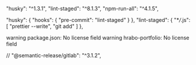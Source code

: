 "husky": "^1.3.1",
"lint-staged": "^8.1.3",
"npm-run-all": "^4.1.5",

"husky": {
"hooks": {
"pre-commit": "lint-staged"
}
},
"lint-staged": {
"\*_/_.js": [
"prettier --write",
"git add"
]
},

warning package.json: No license field
warning hrabo-portfolio: No license field

// "@semantic-release/gitlab": "^3.1.2",
